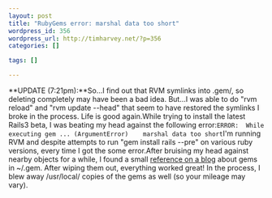 ```yaml
--- 
layout: post
title: "RubyGems error: marshal data too short"
wordpress_id: 356
wordpress_url: http://timharvey.net/?p=356
categories: []

tags: []

---
```

**UPDATE (7:21pm):**So...I find out that RVM symlinks into .gem/, so deleting completely may have been a bad idea. But...I was able to do "rvm reload" and "rvm update --head" that seem to have restored the symlinks I broke in the process. Life is good again.While trying to install the latest Rails3 beta, I was beating my head against the following error:``ERROR:  While executing gem ... (ArgumentError)    marshal data too short``I'm running RVM and despite attempts to run "gem install rails --pre" on various ruby versions, every time I got the some error.After bruising my head against nearby objects for a while, I found a small [reference on a blog](http://keyj.wordpress.com/2009/03/20/error-with-rubygems-marshal-data-too-short/) about gems in ~/.gem. After wiping them out, everything worked great! In the process, I blew away /usr/local/ copies of the gems as well (so your mileage may vary).
